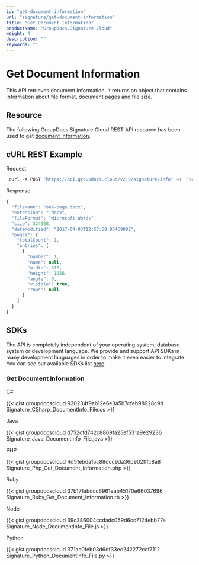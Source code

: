 ```yaml
---
id: "get-document-information"
url: "signature/get-document-information"
title: "Get Document Information"
productName: "GroupDocs.Signature Cloud"
weight: 4
description: ""
keywords: ""
---
```


# Get Document Information #

This API retrieves document information. It returns an object that contains information about file format, document pages and file size.

## Resource ##

The following GroupDocs.Signature Cloud REST API resource has been used to get [document information](https://apireference.groupdocs.cloud/signature/#/Info/GetInfo).

## cURL REST Example ##

Request

```javascript
 curl -X POST "https://api.groupdocs.cloud/v2.0/signature/info" -H  "accept: application/json" -H  "authorization: Bearer [Access Token]" -H  "Content-Type: application/json" -d "{  \"FileInfo\": {    \"FilePath\": \"Signaturedocs/one-page.docx\",    \"StorageName\": \"MyStorage\",    \"VersionId\": \"\",    \"Password\": \"\"  }}"
```

 Response

```javascript
{
  "fileName": "one-page.docx",
  "extension": ".docx",
  "fileFormat": "Microsoft Words",
  "size": 324608,
  "dateModified": "2017-04-03T12:57:58.9646989Z",
  "pages": {
    "totalCount": 1,
    "entries": [
      {
        "number": 1,
        "name": null,
        "width": 816,
        "height": 1056,
        "angle": 0,
        "visible": true,
        "rows": null
      }
    ]
  }
}
```

## SDKs ##

The API is completely independent of your operating system, database system or development language. We provide and support API SDKs in many development languages in order to make it even easier to integrate. You can see our available SDKs list [here](https://github.com/groupdocs-signature-cloud).

### Get Document Information ###

C#

{{< gist groupdocscloud 930234f9ab12e6e3a5b7cfeb98928c9d Signature_CSharp_DocumentInfo_File.cs >}}

Java

{{< gist groupdocscloud d752cfd742c8869fa25ef531a9e29236 Signature_Java_DocumentInfo_File.java >}}

PHP

{{< gist groupdocscloud 4d51ebda15c88dcc9da36b902fffc8a8 Signature_Php_Get_Document_Information.php >}}

Ruby

{{< gist groupdocscloud 37b171abdcc6961eab45170e66037696 Signature_Ruby_Get_Document_Information.rb >}}

Node

{{< gist groupdocscloud 39c386004ccdadc059d6cc7124ebb77e Signature_Node_DocumentInfo_File.js >}}

Python

{{< gist groupdocscloud 371ae0feb03d6df33ec242272ccf7112 Signature_Python_DocumentInfo_File.py >}}

